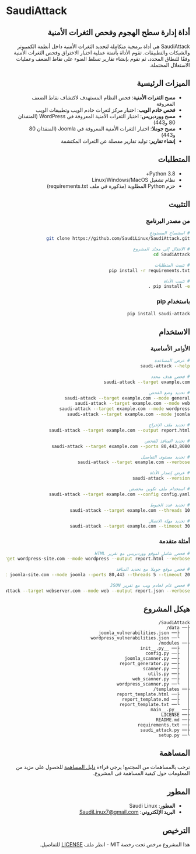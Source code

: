 # SaudiAttack

<div dir="rtl">

## أداة إدارة سطح الهجوم وفحص الثغرات الأمنية

SaudiAttack هي أداة برمجية متكاملة لتحديد الثغرات الأمنية داخل أنظمة الكمبيوتر والشبكات والتطبيقات. تقوم الأداة بأتمتة عملية اختبار الاختراق وفحص الثغرات الأمنية وفقًا للنطاق المحدد، ثم تقوم بإنشاء تقارير تسلط الضوء على نقاط الضعف وعمليات الاستغلال المحتملة.

## الميزات الرئيسية

- **مسح الثغرات الأمنية**: فحص النظام المستهدف لاكتشاف نقاط الضعف المعروفة
- **فحص خادم الويب**: اختبار مركز لثغرات خادم الويب وتطبيقات الويب
- **مسح ووردبريس**: اختبار الثغرات الأمنية المعروفة في WordPress (المنفذان 80 و443)
- **مسح جوملا**: اختبار الثغرات الأمنية المعروفة في Joomla (المنفذان 80 و443)
- **إنشاء تقارير**: توليد تقارير مفصلة عن الثغرات المكتشفة

## المتطلبات

- Python 3.8+
- نظام تشغيل Linux/Windows/MacOS
- حزم Python المطلوبة (مذكورة في ملف requirements.txt)

## التثبيت

### من مصدر البرنامج

```bash
# استنساخ المستودع
git clone https://github.com/SaudiLinux/SaudiAttack.git

# الانتقال إلى مجلد المشروع
cd SaudiAttack

# تثبيت المتطلبات
pip install -r requirements.txt

# تثبيت الأداة
pip install -e .
```

### باستخدام pip

```bash
pip install saudi-attack
```

## الاستخدام

### الأوامر الأساسية

```bash
# عرض المساعدة
saudi-attack --help

# فحص هدف محدد
saudi-attack --target example.com

# تحديد وضع الفحص
saudi-attack --target example.com --mode general
saudi-attack --target example.com --mode web
saudi-attack --target example.com --mode wordpress
saudi-attack --target example.com --mode joomla

# تحديد ملف الإخراج
saudi-attack --target example.com --output report.html

# تحديد المنافذ للفحص
saudi-attack --target example.com --ports 80,443,8080

# تحديد مستوى التفاصيل
saudi-attack --target example.com --verbose

# عرض إصدار الأداة
saudi-attack --version

# استخدام ملف تكوين مخصص
saudi-attack --target example.com --config config.yaml

# تحديد عدد الخيوط
saudi-attack --target example.com --threads 10

# تحديد مهلة الاتصال
saudi-attack --target example.com --timeout 30
```

### أمثلة متقدمة

```bash
# فحص شامل لموقع ووردبريس مع تقرير HTML
saudi-attack --target wordpress-site.com --mode wordpress --output report.html --verbose

# فحص موقع جوملا مع تحديد المنافذ
saudi-attack --target joomla-site.com --mode joomla --ports 80,443 --threads 5 --timeout 20

# فحص عام لخادم ويب مع تقرير JSON
saudi-attack --target webserver.com --mode web --output report.json --verbose
```

## هيكل المشروع

```
SaudiAttack/
├── data/
│   ├── joomla_vulnerabilities.json
│   └── wordpress_vulnerabilities.json
├── modules/
│   ├── __init__.py
│   ├── config.py
│   ├── joomla_scanner.py
│   ├── report_generator.py
│   ├── scanner.py
│   ├── utils.py
│   ├── web_scanner.py
│   └── wordpress_scanner.py
├── templates/
│   ├── report_template.html
│   ├── report_template.md
│   └── report_template.txt
├── __main__.py
├── LICENSE
├── README.md
├── requirements.txt
├── saudi_attack.py
└── setup.py
```

## المساهمة

نرحب بالمساهمات من المجتمع! يرجى قراءة [دليل المساهمة](CONTRIBUTING.md) للحصول على مزيد من المعلومات حول كيفية المساهمة في المشروع.

## المطور

- **المطور**: Saudi Linux
- **البريد الإلكتروني**: SaudiLinux7@gmail.com

## الترخيص

هذا المشروع مرخص تحت رخصة MIT - انظر ملف [LICENSE](LICENSE) للتفاصيل.

</div>